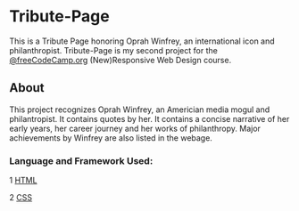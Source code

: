 # Tribute-Page
This is a Tribute Page honoring Oprah Winfrey, an international icon and philanthropist. Tribute-Page is my second project for the [@freeCodeCamp.org](/www.github.com/freeCodeCamp) (New)Responsive Web Design course.

## About
This project recognizes Oprah Winfrey, an Americian media mogul and philantropist. It contains quotes by her. It contains a concise narrative of her early years, her career journey and her works of philanthropy. Major achievements by Winfrey are also listed in the webage.

### Language and Framework Used:
1  [HTML](/www.github.com/Hilda-Enyioko/Tribute-Page/index.html)

2  [CSS](/www.github.com/Hilda-Enyioko/Tribute-Page/styles.css)
